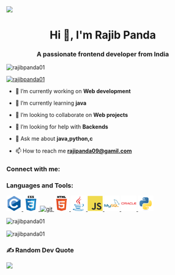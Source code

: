 <img src="https://readme-typing-svg.demolab.com?font=Patrick+Hand+SC&size=48&duration=2000&pause=300&color=BLACK&width=650&height=100&lines=Hi%2C+this+is+Rajib+Panda.;Follow+me+%E2%9D%A4%EF%B8%8F">
<h1 align="center">Hi 👋, I'm Rajib Panda</h1>
<h3 align="center">A passionate frontend developer from India</h3>

<p align="left"> <img src="https://komarev.com/ghpvc/?username=rajibpanda01&label=Profile%20views&color=0e75b6&style=flat" alt="rajibpanda01" /> </p>

<p align="left"> <a href="https://github.com/ryo-ma/github-profile-trophy"><img src="https://github-profile-trophy.vercel.app/?username=rajibpanda01" alt="rajibpanda01" /></a> </p>

- 🔭 I’m currently working on **Web development**

- 🌱 I’m currently learning **java**

- 👯 I’m looking to collaborate on **Web projects**

- 🤝 I’m looking for help with **Backends**

- 💬 Ask me about **java,python,c**

- 📫 How to reach me **rajipanda09@gamil.com**

<h3 align="left">Connect with me:</h3>
<p align="left">
</p>

<h3 align="left">Languages and Tools:</h3>
<p align="left"> <a href="https://www.cprogramming.com/" target="_blank" rel="noreferrer"> <img src="https://raw.githubusercontent.com/devicons/devicon/master/icons/c/c-original.svg" alt="c" width="40" height="40"/> </a> <a href="https://www.w3schools.com/css/" target="_blank" rel="noreferrer"> <img src="https://raw.githubusercontent.com/devicons/devicon/master/icons/css3/css3-original-wordmark.svg" alt="css3" width="40" height="40"/> </a> <a href="https://git-scm.com/" target="_blank" rel="noreferrer"> <img src="https://www.vectorlogo.zone/logos/git-scm/git-scm-icon.svg" alt="git" width="40" height="40"/> </a> <a href="https://www.w3.org/html/" target="_blank" rel="noreferrer"> <img src="https://raw.githubusercontent.com/devicons/devicon/master/icons/html5/html5-original-wordmark.svg" alt="html5" width="40" height="40"/> </a> <a href="https://www.java.com" target="_blank" rel="noreferrer"> <img src="https://raw.githubusercontent.com/devicons/devicon/master/icons/java/java-original.svg" alt="java" width="40" height="40"/> </a> <a href="https://developer.mozilla.org/en-US/docs/Web/JavaScript" target="_blank" rel="noreferrer"> <img src="https://raw.githubusercontent.com/devicons/devicon/master/icons/javascript/javascript-original.svg" alt="javascript" width="40" height="40"/> </a> <a href="https://www.mysql.com/" target="_blank" rel="noreferrer"> <img src="https://raw.githubusercontent.com/devicons/devicon/master/icons/mysql/mysql-original-wordmark.svg" alt="mysql" width="40" height="40"/> </a> <a href="https://www.oracle.com/" target="_blank" rel="noreferrer"> <img src="https://raw.githubusercontent.com/devicons/devicon/master/icons/oracle/oracle-original.svg" alt="oracle" width="40" height="40"/> </a> <a href="https://www.python.org" target="_blank" rel="noreferrer"> <img src="https://raw.githubusercontent.com/devicons/devicon/master/icons/python/python-original.svg" alt="python" width="40" height="40"/> </a> </p>

<p><img align="center" src="https://github-readme-stats.vercel.app/api/top-langs?username=rajibpanda01&show_icons=true&locale=en&layout=compact" alt="rajibpanda01" /></p>

<p><img align="center" src="https://github-readme-streak-stats.herokuapp.com/?user=rajibpanda01&" alt="rajibpanda01" /></p>

### ✍️ Random Dev Quote
<img src="https://quotes-github-readme.vercel.app/api?type=horizontal&theme=radical">
